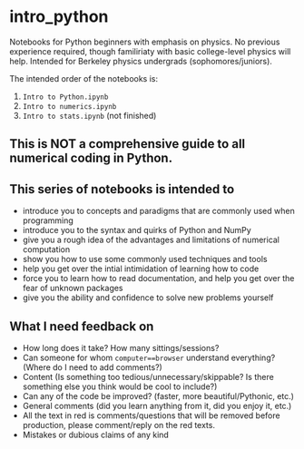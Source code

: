 # intro_python
Notebooks for Python beginners with emphasis on physics. No previous experience required, though familiriaty with basic college-level physics will help. 
Intended for Berkeley physics undergrads (sophomores/juniors).

The intended order of the notebooks is:
1. `Intro to Python.ipynb`
2. `Intro to numerics.ipynb`
3. `Intro to stats.ipynb` (not finished)

## This is NOT a comprehensive guide to all numerical coding in Python. 
## This series of notebooks is intended to
- introduce you to concepts and paradigms that are commonly used when programming
- introduce you to the syntax and quirks of Python and NumPy
- give you a rough idea of the advantages and limitations of numerical computation
- show you how to use some commonly used techniques and tools
- help you get over the intial intimidation of learning how to code
- force you to learn how to read documentation, and help you get over the fear of unknown packages
- give you the ability and confidence to solve new problems yourself

## What I need feedback on
- How long does it take? How many sittings/sessions?
- Can someone for whom `computer==browser` understand everything? (Where do I need to add comments?)
- Content (Is something too tedious/unnecessary/skippable? Is there something else you think would be cool to include?)
- Can any of the code be improved? (faster, more beautiful/Pythonic, etc.)
- General comments (did you learn anything from it, did you enjoy it, etc.)
- All the text in red is comments/questions that will be removed before production, please comment/reply on the red texts.
- Mistakes or dubious claims of any kind
